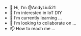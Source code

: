 - 👋 Hi, I’m @AndyLiu521
- 👀 I’m interested in IoT DIY
- 🌱 I’m currently learning ...
- 💞️ I’m looking to collaborate on ...
- 📫 How to reach me ...

<!---
AndyLiu521/AndyLiu521 is a ✨ special ✨ repository because its `README.md` (this file) appears on your GitHub profile.
You can click the Preview link to take a look at your changes.
--->
